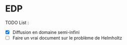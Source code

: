 # EDP

TODO List :
- [x] Diffusion en domaine semi-infini
- [ ] Faire un vrai document sur le problème de Helmholtz
